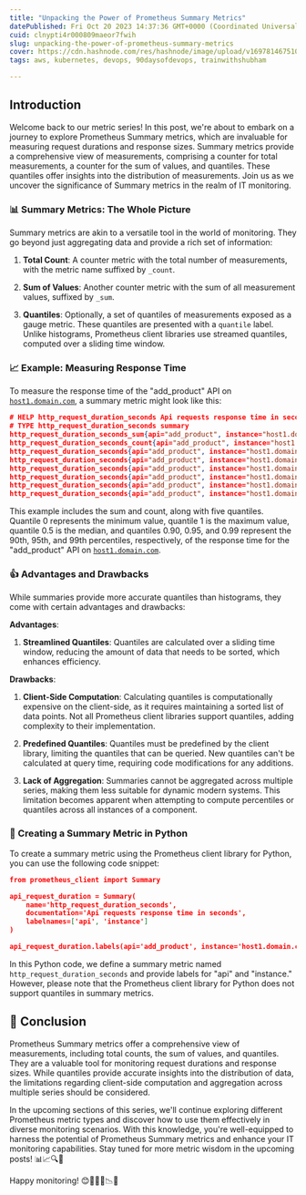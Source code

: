 ```yaml
---
title: "Unpacking the Power of Prometheus Summary Metrics"
datePublished: Fri Oct 20 2023 14:37:36 GMT+0000 (Coordinated Universal Time)
cuid: clnypti4r000809maeor7fwih
slug: unpacking-the-power-of-prometheus-summary-metrics
cover: https://cdn.hashnode.com/res/hashnode/image/upload/v1697814675109/1814b50f-b9a4-404a-a6fb-41a6328fdb90.gif
tags: aws, kubernetes, devops, 90daysofdevops, trainwithshubham

---
```


## **Introduction**

Welcome back to our metric series! In this post, we're about to embark on a journey to explore Prometheus Summary metrics, which are invaluable for measuring request durations and response sizes. Summary metrics provide a comprehensive view of measurements, comprising a counter for total measurements, a counter for the sum of values, and quantiles. These quantiles offer insights into the distribution of measurements. Join us as we uncover the significance of Summary metrics in the realm of IT monitoring.

### **📊 Summary Metrics: The Whole Picture**

Summary metrics are akin to a versatile tool in the world of monitoring. They go beyond just aggregating data and provide a rich set of information:

1. **Total Count**: A counter metric with the total number of measurements, with the metric name suffixed by `_count`.
    
2. **Sum of Values**: Another counter metric with the sum of all measurement values, suffixed by `_sum`.
    
3. **Quantiles**: Optionally, a set of quantiles of measurements exposed as a gauge metric. These quantiles are presented with a `quantile` label. Unlike histograms, Prometheus client libraries use streamed quantiles, computed over a sliding time window.
    

### **📈 Example: Measuring Response Time**

To measure the response time of the "add\_product" API on [`host1.domain.com`](http://host1.domain.com), a summary metric might look like this:

```json
# HELP http_request_duration_seconds Api requests response time in seconds
# TYPE http_request_duration_seconds summary
http_request_duration_seconds_sum{api="add_product", instance="host1.domain.com"} 8953.332
http_request_duration_seconds_count{api="add_product", instance="host1.domain.com"} 27892
http_request_duration_seconds{api="add_product", instance="host1.domain.com", quantile="0"}
http_request_duration_seconds{api="add_product", instance="host1.domain.com", quantile="0.5"} 0.232227334
http_request_duration_seconds{api="add_product", instance="host1.domain.com", quantile="0.90"} 0.821139321
http_request_duration_seconds{api="add_product", instance="host1.domain.com", quantile="0.95"} 1.528948804
http_request_duration_seconds{api="add_product", instance="host1.domain.com", quantile="0.99"} 2.829188272
http_request_duration_seconds{api="add_product", instance="host1.domain.com", quantile="1"} 34.283829292
```

This example includes the sum and count, along with five quantiles. Quantile 0 represents the minimum value, quantile 1 is the maximum value, quantile 0.5 is the median, and quantiles 0.90, 0.95, and 0.99 represent the 90th, 95th, and 99th percentiles, respectively, of the response time for the "add\_product" API on [`host1.domain.com`](http://host1.domain.com).

### **👍 Advantages and Drawbacks**

While summaries provide more accurate quantiles than histograms, they come with certain advantages and drawbacks:

**Advantages**:

1. **Streamlined Quantiles**: Quantiles are calculated over a sliding time window, reducing the amount of data that needs to be sorted, which enhances efficiency.
    

**Drawbacks**:

1. **Client-Side Computation**: Calculating quantiles is computationally expensive on the client-side, as it requires maintaining a sorted list of data points. Not all Prometheus client libraries support quantiles, adding complexity to their implementation.
    
2. **Predefined Quantiles**: Quantiles must be predefined by the client library, limiting the quantiles that can be queried. New quantiles can't be calculated at query time, requiring code modifications for any additions.
    
3. **Lack of Aggregation**: Summaries cannot be aggregated across multiple series, making them less suitable for dynamic modern systems. This limitation becomes apparent when attempting to compute percentiles or quantiles across all instances of a component.
    

### **🐍 Creating a Summary Metric in Python**

To create a summary metric using the Prometheus client library for Python, you can use the following code snippet:

```json
from prometheus_client import Summary

api_request_duration = Summary(
    name='http_request_duration_seconds',
    documentation='Api requests response time in seconds',
    labelnames=['api', 'instance']
)

api_request_duration.labels(api='add_product', instance='host1.domain.com').observe(0.3672)
```

In this Python code, we define a summary metric named `http_request_duration_seconds` and provide labels for "api" and "instance." However, please note that the Prometheus client library for Python does not support quantiles in summary metrics.

## **📏 Conclusion**

Prometheus Summary metrics offer a comprehensive view of measurements, including total counts, the sum of values, and quantiles. They are a valuable tool for monitoring request durations and response sizes. While quantiles provide accurate insights into the distribution of data, the limitations regarding client-side computation and aggregation across multiple series should be considered.

In the upcoming sections of this series, we'll continue exploring different Prometheus metric types and discover how to use them effectively in diverse monitoring scenarios. With this knowledge, you're well-equipped to harness the potential of Prometheus Summary metrics and enhance your IT monitoring capabilities. Stay tuned for more metric wisdom in the upcoming posts! 📊📈🔍🧐

Happy monitoring! 😊👨‍💻📁📉🌟